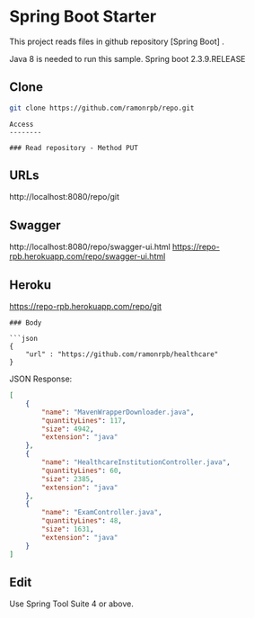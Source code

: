 Spring Boot Starter
========================================

This project reads files in github repository  [Spring Boot] .

Java 8 is needed to run this sample.
Spring boot 2.3.9.RELEASE

Clone
--------

```sh
git clone https://github.com/ramonrpb/repo.git
```

```
Access
--------

### Read repository - Method PUT

```
URLs
--------
http://localhost:8080/repo/git

Swagger
--------
http://localhost:8080/repo/swagger-ui.html
https://repo-rpb.herokuapp.com/repo/swagger-ui.html

Heroku
--------
https://repo-rpb.herokuapp.com/repo/git

```
### Body 

```json
{
    "url" : "https://github.com/ramonrpb/healthcare"
}
```
JSON Response:

```json
[   
    {
        "name": "MavenWrapperDownloader.java",
        "quantityLines": 117,
        "size": 4942,
        "extension": "java"
    },
    {
        "name": "HealthcareInstitutionController.java",
        "quantityLines": 60,
        "size": 2385,
        "extension": "java"
    },
    {
        "name": "ExamController.java",
        "quantityLines": 48,
        "size": 1631,
        "extension": "java"
    }
]
```

Edit
--------

Use Spring Tool Suite 4 or above.